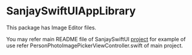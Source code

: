 # SanjaySwiftUIAppLibrary

This package has Image Editor files.

You may refer main README file of SanjaySwiftUI [project](https://github.com/sanjaysampat/SanjaySwiftUI)
for example of use refer PersonPhotoImagePickerViewController.swift of main project.
